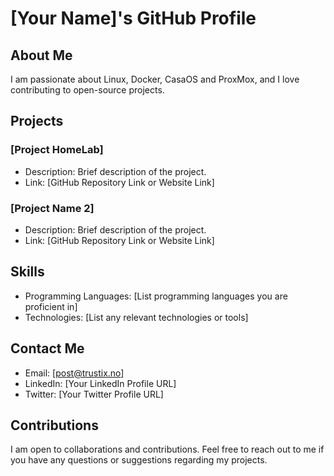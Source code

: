 # [Your Name]'s GitHub Profile

## About Me

I am passionate about Linux, Docker, CasaOS and ProxMox, and I love contributing to open-source projects.

## Projects

### [Project HomeLab]

- Description: Brief description of the project.
- Link: [GitHub Repository Link or Website Link]

### [Project Name 2]

- Description: Brief description of the project.
- Link: [GitHub Repository Link or Website Link]

## Skills

- Programming Languages: [List programming languages you are proficient in]
- Technologies: [List any relevant technologies or tools]

## Contact Me

- Email: [post@trustix.no]
- LinkedIn: [Your LinkedIn Profile URL]
- Twitter: [Your Twitter Profile URL]

## Contributions

I am open to collaborations and contributions. Feel free to reach out to me if you have any questions or suggestions regarding my projects.
